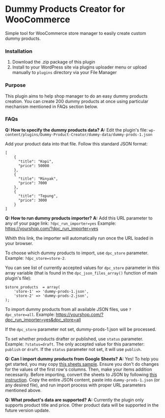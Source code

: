 # Dummy Products Creator for WooCommerce
Simple tool for WooCommerce store manager to easily create custom dummy products.

### Installation

1. Download the .zip package of this plugin
2. Install to your WordPress site via plugins uploader menu or upload manually to `plugins` directory via your File Manager

### Purpose

This plugin aims to help shop manager to do an easy dummy products creation. You can create 200 dummy products at once using particular mechanism mentioned in FAQs section below.

### FAQs

**Q: How to specify the dummy products data?**
**A:** Edit the plugin's file: `wp-content/plugins/Dummy-Product-Creator/dummy-data/dummy-prods-1.json`

Add your product data into that file. Follow this standard JSON format:

```
[
    {
      "title": "Kopi",
      "price": 50000
    },
    {
      "title": "Minyak",
      "price": 7000
    },
    {
      "title": "Tepung",
      "price": 3000
    }
]
```

**Q: How to run dummy products importer?**
**A:** Add this URL parameter to any of your page link: `?dpc_run_importer=yes`
Example: https://yourshop.com/?dpc_run_importer=yes

Whith this link, the importer will automatically run once the URL loaded in your browser.

To choose which dummy products to import, use `dpc_store` parameter. Example: `?dpc_store=store-2`.

You can see list of currently accepted values for `dpc_store` parameter in this array variable (that is found in the `dpc_json_files_array()` function of main plugin's file):

```
$store_products  = array( 
    'store-1' => 'dummy-prods-1.json',
    'store-2' => 'dummy-prods-2.json',
);
```

To import dummy products from all available JSON files, use `?dpc_store=all`. Example: https://yourshop.com/?dpc_run_importer=yes&dpc_store=all

If the `dpc_store` parameter not set, dummy-prods-1.json will be processed.

To set whether products drafter or published, use `status` parameter. Example: `?status=draft`. The only accepted value for this parameter: `publish` or `draft`. If the `status` parameter not set, it will use `publish`.


**Q: Can I import dummy products from Google Sheets?**
**A:** Yes! To help you get started, you may copy [this sheets sample](https://docs.google.com/spreadsheets/d/1m4BEyoErivDbUAkll37Guax1qVfcQFLV7enIQhJyN44/edit?usp=sharing). Ensure you don't do changes for the values of the first row's columns. Then, make your items addition necessarily. Before importing, convert the sheets to JSON by following [this instruction](https://help.cloud.just-ai.com/en/aimylogic/publication_channels/google_tables/csv_to_json/). Copy the entire JSON content, paste into `dummy-prods-1.json` (or any desired file), and run import process with proper URL parameters mentioned above.

**Q: What product's data are supported?**
**A:** Currently the plugin only supports product title and price. Other product data will be supported in the future version update.